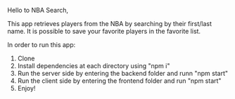 Hello to NBA Search,

This app retrieves players from the NBA by searching by their first/last name.
It is possible to save your favorite players in the favorite list.

In order to run this app:

1. Clone
2. Install dependencies at each directory using "npm i"
3. Run the server side by entering the backend folder and runn "npm start"
4. Run the client side by entering the frontend folder and run "npm start"
5. Enjoy!






